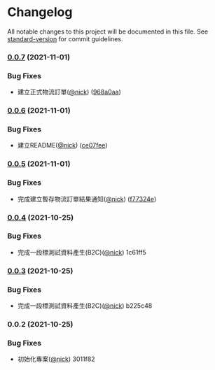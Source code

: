 # Changelog

All notable changes to this project will be documented in this file. See [standard-version](https://github.com/conventional-changelog/standard-version) for commit guidelines.

### [0.0.7](https://github.com/castion2293/ecpay-express/compare/v0.0.6...v0.0.7) (2021-11-01)


### Bug Fixes

* 建立正式物流訂單([@nick](https://github.com/nick)) ([968a0aa](https://github.com/castion2293/ecpay-express/commit/968a0aa737a9e2e032db88218e72ee4050957d55))

### [0.0.6](https://github.com/castion2293/ecpay-express/compare/v0.0.5...v0.0.6) (2021-11-01)


### Bug Fixes

* 建立README([@nick](https://github.com/nick)) ([ce07fee](https://github.com/castion2293/ecpay-express/commit/ce07fee631fdc67ff7ec5c0afebf16e443e1f537))

### [0.0.5](https://github.com/castion2293/ecpay-express/compare/v0.0.4...v0.0.5) (2021-11-01)


### Bug Fixes

* 完成建立暫存物流訂單結果通知([@nick](https://github.com/nick)) ([f77324e](https://github.com/castion2293/ecpay-express/commit/f77324e08e976f2e0ef141f64b06e4d607e35bbf))

### [0.0.4](///compare/v0.0.3...v0.0.4) (2021-10-25)


### Bug Fixes

* 完成一段標測試資料產生(B2C)([@nick](undefined/nick)) 1c61ff5

### [0.0.3](///compare/v0.0.2...v0.0.3) (2021-10-25)


### Bug Fixes

* 完成一段標測試資料產生(B2C)([@nick](undefined/nick)) b225c48

### 0.0.2 (2021-10-25)


### Bug Fixes

* 初始化專案([@nick](undefined/nick)) 3011f82

